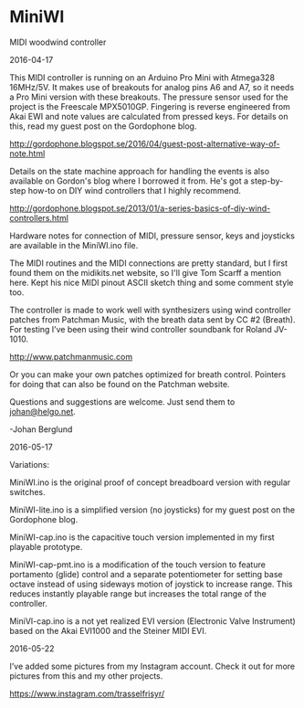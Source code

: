 # MiniWI
MIDI woodwind controller

2016-04-17

This MIDI controller is running on an Arduino Pro Mini with Atmega328 16MHz/5V. It makes use of breakouts for analog pins A6 and A7, so it needs a Pro Mini version with these breakouts. The pressure sensor used for the project is the Freescale MPX5010GP. Fingering is reverse engineered from Akai EWI and note values are calculated from pressed keys. For details on this, read my guest post on the Gordophone blog. 

http://gordophone.blogspot.se/2016/04/guest-post-alternative-way-of-note.html

Details on the state machine approach for handling the events is also available on Gordon's blog where I borrowed it from. He's got a step-by-step how-to on DIY wind controllers that I highly recommend.

http://gordophone.blogspot.se/2013/01/a-series-basics-of-diy-wind-controllers.html

Hardware notes for connection of MIDI, pressure sensor, keys and joysticks are available in the MiniWI.ino file.

The MIDI routines and the MIDI connections are pretty standard, but I first found them on the midikits.net website, so I'll give Tom Scarff a mention here. Kept his nice MIDI pinout ASCII sketch thing and some comment style too. 

The controller is made to work well with synthesizers using wind controller patches from Patchman Music, with the breath data sent by CC #2 (Breath). For testing I’ve been using their wind controller soundbank for Roland JV-1010.

http://www.patchmanmusic.com

Or you can make your own patches optimized for breath control. Pointers for doing that can also be found on the Patchman website.


Questions and suggestions are welcome. Just send them to johan@helgo.net.

-Johan Berglund


2016-05-17

Variations:

MiniWI.ino is the original proof of concept breadboard version with regular switches.

MiniWI-lite.ino is a simplified version (no joysticks) for my guest post on the Gordophone blog.

MiniWI-cap.ino is the capacitive touch version implemented in my first playable prototype.

MiniWI-cap-pmt.ino is a modification of the touch version to feature portamento (glide) control and a separate potentiometer for setting base octave instead of using sideways motion of joystick to increase range. This reduces instantly playable range but increases the total range of the controller.

MiniVI-cap.ino is a not yet realized EVI version (Electronic Valve Instrument) based on the Akai EVI1000 and the Steiner MIDI EVI.

2016-05-22

I’ve added some pictures from my Instagram account. Check it out for more pictures from this and my other projects.

https://www.instagram.com/trasselfrisyr/